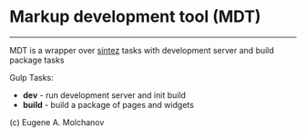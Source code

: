 # Markup development tool (MDT)
---

MDT is a wrapper over [sintez](https://github.com/frankland/sintez) tasks with development server and build package tasks

Gulp Tasks:

* **dev** - run development server and init build
* **build** - build a package of pages and widgets

(c) Eugene A. Molchanov